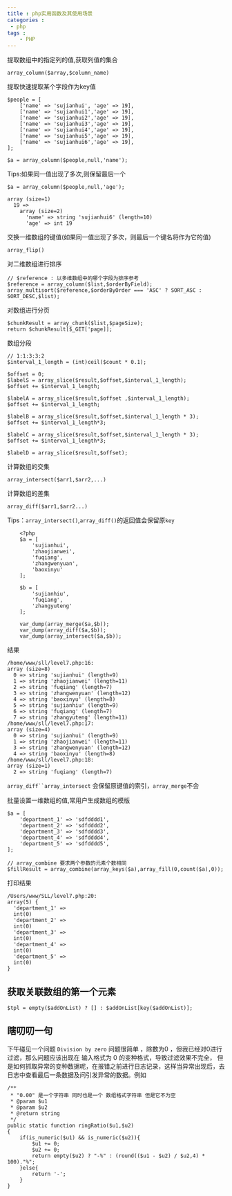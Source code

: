 ```yaml
---
title : php实用函数及其使用场景
categories : 
 - php 
tags :
	- PHP
---
```


提取数组中的指定列的值,获取列值的集合

	array_column($array,$column_name)

提取快速提取某个字段作为key值
	
	$people = [
		['name' => 'sujianhui', 'age' => 19],
		['name' => 'sujianhui1','age' => 19],
		['name' => 'sujianhui2','age' => 19],
		['name' => 'sujianhui3','age' => 19],
		['name' => 'sujianhui4','age' => 19],
		['name' => 'sujianhui5','age' => 19],
		['name' => 'sujianhui6','age' => 19],
	];

	$a = array_column($people,null,'name');
	
Tips:如果同一值出现了多次,则保留最后一个

	$a = array_column($people,null,'age'); 
	
	array (size=1)
	  19 => 
		array (size=2)
		  'name' => string 'sujianhui6' (length=10)
		  'age' => int 19
	
交换一维数组的键值(如果同一值出现了多次，则最后一个键名将作为它的值)

	array_flip() 

对二维数组进行排序
	
	// $reference : 以多维数组中的哪个字段为排序参考
	$reference = array_column($list,$orderByField);
    array_multisort($reference,$orderByOrder === 'ASC' ? SORT_ASC : SORT_DESC,$list);
	
对数组进行分页
	
	$chunkResult = array_chunk($list,$pageSize);
	return $chunkResult[$_GET['page]];
	
数组分段

    // 1:1:3:3:2
    $interval_1_length = (int)ceil($count * 0.1);

    $offset = 0;
    $labelS = array_slice($result,$offset,$interval_1_length);
    $offset += $interval_1_length;

    $labelA = array_slice($result,$offset ,$interval_1_length);
    $offset += $interval_1_length;

    $labelB = array_slice($result,$offset,$interval_1_length * 3);
    $offset += $interval_1_length*3;

    $labelC = array_slice($result,$offset,$interval_1_length * 3);
    $offset += $interval_1_length*3;

    $labelD = array_slice($result,$offset);
	
	
计算数组的交集	

	array_intersect($arr1,$arr2,...) 	
	
计算数组的差集

	array_diff($arr1,$arr2...)	
	
Tips：`array_intersect()`,`array_diff()`的返回值会保留原`key`

		<?php
	    $a = [
	        'sujianhui',
	        'zhaojianwei',
	        'fuqiang',
	        'zhangwenyuan',
	        'baoxinyu'
	    ];

	    $b = [
	        'sujianhiu',
	        'fuqiang',
	        'zhangyuteng'
	    ];

	    var_dump(array_merge($a,$b));
	    var_dump(array_diff($a,$b));
	    var_dump(array_intersect($a,$b));

结果

	/home/www/sll/level7.php:16:
	array (size=8)
	  0 => string 'sujianhui' (length=9)
	  1 => string 'zhaojianwei' (length=11)
	  2 => string 'fuqiang' (length=7)
	  3 => string 'zhangwenyuan' (length=12)
	  4 => string 'baoxinyu' (length=8)
	  5 => string 'sujianhiu' (length=9)
	  6 => string 'fuqiang' (length=7)
	  7 => string 'zhangyuteng' (length=11)
	/home/www/sll/level7.php:17:
	array (size=4)
	  0 => string 'sujianhui' (length=9)
	  1 => string 'zhaojianwei' (length=11)
	  3 => string 'zhangwenyuan' (length=12)
	  4 => string 'baoxinyu' (length=8)
	/home/www/sll/level7.php:18:
	array (size=1)
	  2 => string 'fuqiang' (length=7)


`array_diff``array_intersect` 会保留原键值的索引，`array_merge`不会

批量设置一维数组的值,常用户生成数组的模版

    $a = [
        'department_1' => 'sdfdddd1',
        'department_2' => 'sdfdddd2',
        'department_3' => 'sdfdddd3',
        'department_4' => 'sdfdddd4',
        'department_5' => 'sdfdddd5',
    ];
    
    // array_combine 要求两个参数的元素个数相同
    $fillResult = array_combine(array_keys($a),array_fill(0,count($a),0));

打印结果

    /Users/www/SLL/level7.php:20:
    array(5) {
      'department_1' =>
      int(0)
      'department_2' =>
      int(0)
      'department_3' =>
      int(0)
      'department_4' =>
      int(0)
      'department_5' =>
      int(0)
    }
    
## 获取关联数组的第一个元素

    $tpl = empty($addOnList) ? [] : $addOnList[key($addOnList)];


## 瞎叨叨一句

下午碰见一个问题 `Division by zero`
问题很简单 ，除数为0 ，但我已经对0进行过滤，那么问题应该出现在 输入格式为 0 的变种格式，导致过滤效果不完全，
但是如何抓取异常的变种数据呢，在报错之前进行日志记录，这样当异常出现后，去日志中查看最后一条数据及问引发异常的数据。例如


    /**
     * "0.00" 是一个字符串 同时也是一个 数组格式字符串 但是它不为空
     * @param $u1
     * @param $u2
     * @return string
     */
    public static function ringRatio($u1,$u2)
    {
        if(is_numeric($u1) && is_numeric($u2)){
            $u1 += 0;
            $u2 += 0;
            return empty($u2) ? "-%" : (round(($u1 - $u2) / $u2,4) * 100)."%";
        }else{
            return '-';
        }
    }
	
	

